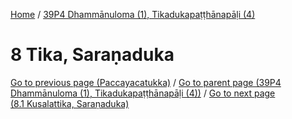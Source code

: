 
[Home](/) / [39P4 Dhammānuloma (1), Tikadukapaṭṭhānapāḷi (4)](../39P4.md)

# 8 Tika, Saraṇaduka


[Go to previous page (Paccayacatukka)](7/7.16/7.16.1--7/Paccayacatukka.md) / [Go to parent page (39P4 Dhammānuloma (1), Tikadukapaṭṭhānapāḷi (4))](0.md) / [Go to next page (8.1 Kusalattika, Saraṇaduka)](8/8.1.md)


